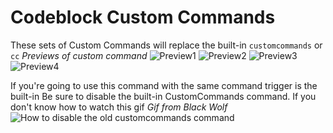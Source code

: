 # Codeblock Custom Commands
These sets of Custom Commands will replace the built-in `customcommands` or `cc`
*Previews of custom command*
![Preview1](https://imgur.com/undefined.png)
![Preview2](https://imgur.com/NuwPBUC.png)
![Preview3](https://imgur.com/IeIlwze.png)
![Preview4](https://imgur.com/eDdHzyH.png)

If you're going to use this command with the same command trigger is the built-in
Be sure to disable the built-in CustomCommands command.
If you don't know how to watch this gif
*Gif from Black Wolf*
![How to disable the old customcommands command](https://i.imgur.com/eAvOR2N.gif)
